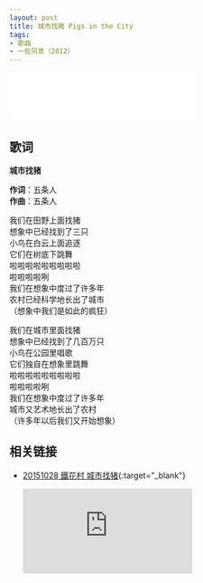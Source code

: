 ```yaml
---
layout: post
title: 城市找猪 Pigs in the City
tags: 
- 歌曲
- 一些风景（2012）
---
```


<iframe frameborder="no" border="0" marginwidth="0" marginheight="0" width=330 height=86 src="//music.163.com/outchain/player?type=2&id=28587867&auto=1&height=66"></iframe>

## 歌词

**城市找猪**

**作词**：五条人  
**作曲**：五条人

我们在田野上面找猪  
想象中已经找到了三只  
小鸟在白云上面追逐  
它们在树底下跳舞  
啦啦啦啦啦啦啦啦啦  
啦啦啦啦咧  
我们在想象中度过了许多年  
农村已经科学地长出了城市  
（想象中我们是如此的疯狂）

我们在城市里面找猪  
想象中已经找到了几百万只  
小鸟在公园里唱歌  
它们独自在想象里跳舞  
啦啦啦啦啦啦啦啦啦  
啦啦啦啦咧  
我们在想象中度过了许多年  
城市又艺术地长出了农村  
（许多年以后我们又开始想象）

## 相关链接

* [20151028 鐵花村 城市找猪](https://www.bilibili.com/video/BV1VV411z7kQ/){:target="_blank"}
  
  <div class="iframe-container"><iframe class="responsive-iframe" src="http://player.bilibili.com/player.html?aid=414053835&cid=217305163&page=1" frameborder="no" allowfullscreen="true"></iframe></div>
